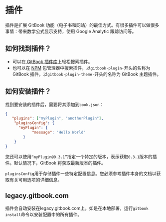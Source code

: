 # 插件

插件是扩展 GitBook 功能（电子书和网站）的最佳方式。有很多插件可以做很多事情：带来数学公式显示支持，使用 Google Analytic 跟踪访问等。

## 如何找到插件？

- 可以在[ GitBook 插件库](https://plugins.gitbook.com/ " GitBook 插件库")上轻松搜索插件。
- 也可以在 [NPM](https://www.npmjs.com/ "NPM") 包管理器中搜索插件，以`gitbook-plugin-`开头的名称为 GitBook 插件，以`gitbook-plugin-theme-`开头的名称为 GitBook 主题插件。

## 如何安装插件？

找到要安装的插件后，需要将其添加到`book.json`：

```json
{
   "plugins": ["myPlugin", "anotherPlugin"],
    "pluginsConfig": {
      "myPlugin": {
            "message": "Hello World"
        }
    }
}
```

您还可以使用`“myPlugin@0.3.1”`指定一个特定的版本，表示获取`0.3.1`版本的插件。默认情况下，GitBook 将获取最新版本的插件。

`pluginsConfig`用于存储插件一些特定配置信息。您必须参考插件本身的文档以获取有关可用选项的详细信息。

## legacy.gitbook.com

插件会自动安装在legacy.gitbook.com上。如是在本地部署，运行`gitbook install`命令以安装配置中的所有插件。


